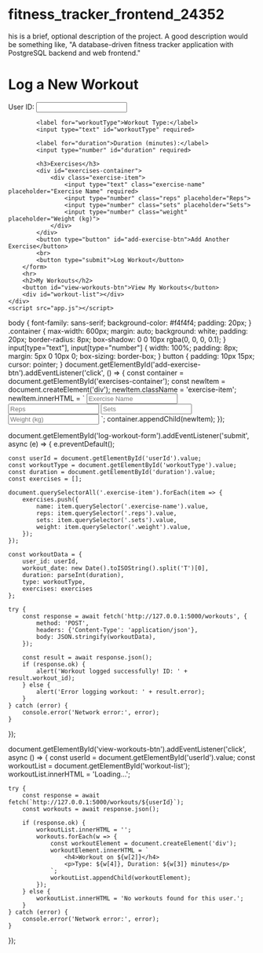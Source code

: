 # fitness_tracker_frontend_24352
his is a brief, optional description of the project. A good description would be something like, "A database-driven fitness tracker application with PostgreSQL backend and web frontend."
<!DOCTYPE html>
<html lang="en">
<head>
    <meta charset="UTF-8">
    <meta name="viewport" content="width=device-width, initial-scale=1.0">
    <title>Fitness Tracker</title>
    <link rel="stylesheet" href="style.css">
</head>
<body>
    <div class="container">
        <h1>Log a New Workout</h1>
        <form id="log-workout-form">
            <label for="userId">User ID:</label>
            <input type="text" id="userId" required>
            
            <label for="workoutType">Workout Type:</label>
            <input type="text" id="workoutType" required>

            <label for="duration">Duration (minutes):</label>
            <input type="number" id="duration" required>

            <h3>Exercises</h3>
            <div id="exercises-container">
                <div class="exercise-item">
                    <input type="text" class="exercise-name" placeholder="Exercise Name" required>
                    <input type="number" class="reps" placeholder="Reps">
                    <input type="number" class="sets" placeholder="Sets">
                    <input type="number" class="weight" placeholder="Weight (kg)">
                </div>
            </div>
            <button type="button" id="add-exercise-btn">Add Another Exercise</button>
            <br>
            <button type="submit">Log Workout</button>
        </form>
        <hr>
        <h2>My Workouts</h2>
        <button id="view-workouts-btn">View My Workouts</button>
        <div id="workout-list"></div>
    </div>
    <script src="app.js"></script>
</body>
</html>
body {
    font-family: sans-serif;
    background-color: #f4f4f4;
    padding: 20px;
}
.container {
    max-width: 600px;
    margin: auto;
    background: white;
    padding: 20px;
    border-radius: 8px;
    box-shadow: 0 0 10px rgba(0, 0, 0, 0.1);
}
input[type="text"], input[type="number"] {
    width: 100%;
    padding: 8px;
    margin: 5px 0 10px 0;
    box-sizing: border-box;
}
button {
    padding: 10px 15px;
    cursor: pointer;
}
document.getElementById('add-exercise-btn').addEventListener('click', () => {
    const container = document.getElementById('exercises-container');
    const newItem = document.createElement('div');
    newItem.className = 'exercise-item';
    newItem.innerHTML = `
        <input type="text" class="exercise-name" placeholder="Exercise Name" required>
        <input type="number" class="reps" placeholder="Reps">
        <input type="number" class="sets" placeholder="Sets">
        <input type="number" class="weight" placeholder="Weight (kg)">
    `;
    container.appendChild(newItem);
});

document.getElementById('log-workout-form').addEventListener('submit', async (e) => {
    e.preventDefault();

    const userId = document.getElementById('userId').value;
    const workoutType = document.getElementById('workoutType').value;
    const duration = document.getElementById('duration').value;
    const exercises = [];
    
    document.querySelectorAll('.exercise-item').forEach(item => {
        exercises.push({
            name: item.querySelector('.exercise-name').value,
            reps: item.querySelector('.reps').value,
            sets: item.querySelector('.sets').value,
            weight: item.querySelector('.weight').value,
        });
    });

    const workoutData = {
        user_id: userId,
        workout_date: new Date().toISOString().split('T')[0],
        duration: parseInt(duration),
        type: workoutType,
        exercises: exercises
    };

    try {
        const response = await fetch('http://127.0.0.1:5000/workouts', {
            method: 'POST',
            headers: {'Content-Type': 'application/json'},
            body: JSON.stringify(workoutData),
        });

        const result = await response.json();
        if (response.ok) {
            alert('Workout logged successfully! ID: ' + result.workout_id);
        } else {
            alert('Error logging workout: ' + result.error);
        }
    } catch (error) {
        console.error('Network error:', error);
    }
});

document.getElementById('view-workouts-btn').addEventListener('click', async () => {
    const userId = document.getElementById('userId').value;
    const workoutList = document.getElementById('workout-list');
    workoutList.innerHTML = 'Loading...';

    try {
        const response = await fetch(`http://127.0.0.1:5000/workouts/${userId}`);
        const workouts = await response.json();
        
        if (response.ok) {
            workoutList.innerHTML = '';
            workouts.forEach(w => {
                const workoutElement = document.createElement('div');
                workoutElement.innerHTML = `
                    <h4>Workout on ${w[2]}</h4>
                    <p>Type: ${w[4]}, Duration: ${w[3]} minutes</p>
                `;
                workoutList.appendChild(workoutElement);
            });
        } else {
            workoutList.innerHTML = 'No workouts found for this user.';
        }
    } catch (error) {
        console.error('Network error:', error);
    }
});
